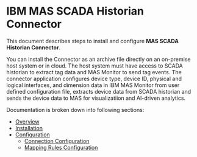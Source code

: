 # IBM MAS SCADA Historian Connector

This document describes steps to install and configure **MAS SCADA Historian Connector**. 

You can install the Connector as an archive file directly on an on-premise host system or in cloud. The
host system must have access to SCADA historian to extract tag data and MAS Monitor to send tag events.
The connector application configures device type, device ID, physical and logical interfaces, and 
dimension data in IBM MAS Monitor from user defined configuration file, extracts device data from SCADA 
historian and sends the device data to MAS for visualizatiion and AI-driven analytics.

Documentation is broken down into following sections:

- [Overview](overview.md)
- [Installation](installation.md)
- [Configuration](configuration.md)
    - [Connection Configuration](connection.md)
    - [Mapping Rules Configuration](mapping.md)

